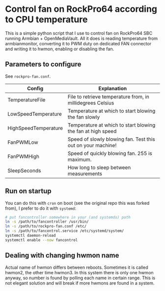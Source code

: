 # Control fan on RockPro64 according to CPU temperature

This is a simple python script that I use to control fan on RockPro64 SBC
running Armbian + OpenMediaVault. All it does is reading temperature from
armbianmonitor, converting it to PWM duty on dedicated FAN connector and
writing it to hwmon, enabling or disabling the fan.

## Parameters to configure
See `rockpro-fan.conf`.

| Config               | Explanation                                                 |
|----------------------|-------------------------------------------------------------|
| TemperatureFile      | File to retrieve temperature from, in millidegrees Celsius  |
| LowSpeedTemperature  | Temperature at which to start blowing the fan slowly        |
| HighSpeedTemperature | Temperature at which to start blowing the fan at high speed |
| FanPWMLow            | Speed of slowly blowing fan. Test this out on your machine! |
| FanPWMHigh           | Speed of quickly blowing fan. 255 is maximum.               |
| SleepSeconds         | How long to sleep between measurements                      |


## Run on startup
You can do this with `cron` on boot (see the original repo this was forked
from), I prefer to do it with `systemd`:

```bash
# put fancontroller somewhere in your (and systemds) path
ln -s /path/to/fancontroller /usr/bin/  
ln -s /path/to/rockpro-fan.conf /etc/
ln -s /path/to/fancontrol.service /etc/systemd/system/
systemctl daemon-reload
systemctl enable --now fancontrol
```


## Dealing with changing hwmon name

Actual name of hwmon differs between reboots. Sometimes it is called hwmon2,
the other time hwmon3. In this system there is only one hwmon anyway, so number
is found by polling each name in certain range. This is not elegant solution
and will break if more hwmons are found in a system.

